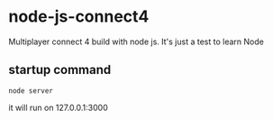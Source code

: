# node-js-connect4
Multiplayer connect 4 build with node js. It's just a test to learn Node

## startup command
```
node server
```

it will run on 127.0.0.1:3000